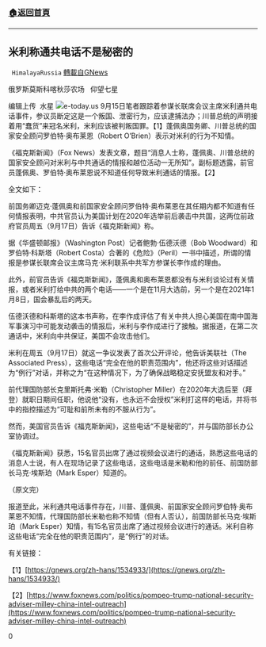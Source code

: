 ###  [:house:返回首頁](https://github.com/ourhimalayas/txt)
---


## 米利称通共电话不是秘密的
` HimalayaRussia` [轉載自GNews](https://gnews.org/zh-hans/1538843/)

俄罗斯莫斯科喀秋莎农场   仰望七星

编辑上传  水星
![](https://assets.gnews.org/wp-content/uploads/2021/09/M-2.jpg)e-today.us
9月15日笔者跟踪着参谋长联席会议主席米利通共电话事件，参议员断定这是一个叛国、泄密行为，应该逮捕法办；川普总统的声明接着用“蠢货”来冠名米利，米利应该被判叛国罪。【1】蓬佩奥国务卿、川普总统的国家安全顾问罗伯特·奥布莱恩（Robert O’Brien）表示对米利的行为不知情。

《福克斯新闻》（Fox News）发表文章，题目“消息人士称，蓬佩奥、川普总统的国家安全顾问对米利与中共通话的情报和越位活动一无所知”。副标题透露，前官员蓬佩奥、罗伯特·奥布莱恩说不知道任何导致米利通话的情报。【2】

全文如下：

前国务卿迈克·蓬佩奥和前国家安全顾问罗伯特·奥布莱恩在其任期内都不知道有任何情报表明，中共官员认为美国计划在2020年选举前后袭击中共国，这两位前政府官员周五（9月17日）告诉《福克斯新闻》称。

据《华盛顿邮报》（Washington Post）记者鲍勃·伍德沃德（Bob Woodward）和罗伯特·科斯塔（Robert Costa）合著的《危险》（Peril）一书中描述，所谓的情报是参谋长联席会议主席马克·米利联系中共军方参谋长李作成的理由。

此外，前官员告诉《福克斯新闻》，蓬佩奥和奥布莱恩都没有与米利谈论过有关情报，或者米利打给中共的两个电话——一个是在11月大选前，另一个是在2021年1月8日，国会暴乱后的两天。

伍德沃德和科斯塔的这本书声称，在李作成评估了有关中共人担心美国在南中国海军事演习中可能发动袭击的情报后，米利与李作成进行了接触。据报道，在第二次通话中，米利向中共保证，美国不会攻击他们。

米利在周五（9月17日）就这一争议发表了首次公开评论，他告诉美联社（The Associated Press），这些电话“完全在他的职责范围内”，他还将这些对话描述为“例行”对话，并称之为“在这种情况下，为了确保战略稳定安抚盟友和对手。”

前代理国防部长克里斯托弗·米勒（Christopher Miller）在2020年大选后至（拜登）就职日期间任职，他说他“没有，也永远不会授权”米利打这样的电话，并将书中的指控描述为“可耻和前所未有的不服从行为”。

然而，美国官员告诉《福克斯新闻》，这些电话“不是秘密的”，并与国防部长办公室协调过。

《福克斯新闻》获悉，15名官员出席了通过视频会议进行的通话，熟悉这些电话的消息人士说，有人在现场记录了这些电话，这些电话是米勒和他的前任、前国防部长马克·埃斯珀（Mark Esper）知道的。

（原文完）

报道至此，米利通共电话事件存在，川普、蓬佩奥、前国家安全顾问罗伯特·奥布莱恩不知情，代理国防部长米勒也称不知情（但有人否认），前国防部长马克·埃斯珀（Mark Esper）知情，有15名官员出席了通过视频会议进行的通话。米利自称这些电话“完全在他的职责范围内”，是“例行”的对话。

有关链接：

【1】[https://gnews.org/zh-hans/1534933/](https://gnews.org/zh-hans/1534933/)

【2】[https://www.foxnews.com/politics/pompeo-trump-national-security-adviser-milley-china-intel-outreach](https://www.foxnews.com/politics/pompeo-trump-national-security-adviser-milley-china-intel-outreach)

0
